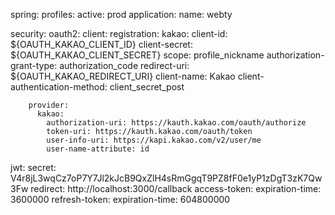 spring:
  profiles:
    active: prod
  application:
    name: webty

  security:
    oauth2:
      client:
        registration:
          kakao:
            client-id: ${OAUTH_KAKAO_CLIENT_ID}
            client-secret: ${OAUTH_KAKAO_CLIENT_SECRET}
            scope: profile_nickname
            authorization-grant-type: authorization_code
            redirect-uri: ${OAUTH_KAKAO_REDIRECT_URI}
            client-name: Kakao
            client-authentication-method: client_secret_post

        provider:
          kakao:
            authorization-uri: https://kauth.kakao.com/oauth/authorize
            token-uri: https://kauth.kakao.com/oauth/token
            user-info-uri: https://kapi.kakao.com/v2/user/me
            user-name-attribute: id

jwt:
  secret: V4r8jL3wqCz7oP7Y7Jl2kJcB9QxZlH4sRmGgqT9PZ8fF0e1yP1zDgT3zK7Qw3Fw
  redirect: http://localhost:3000/callback
  access-token:
    expiration-time: 3600000
  refresh-token:
    expiration-time: 604800000
